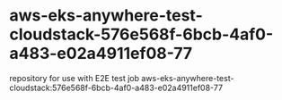 # aws-eks-anywhere-test-cloudstack-576e568f-6bcb-4af0-a483-e02a4911ef08-77
repository for use with E2E test job aws-eks-anywhere-test-cloudstack:576e568f-6bcb-4af0-a483-e02a4911ef08-77
